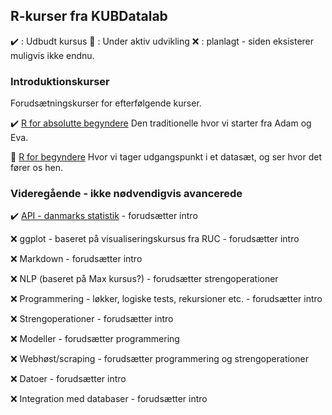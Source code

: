 ## R-kurser fra KUBDatalab

:heavy_check_mark: : Udbudt kursus
:children_crossing: : Under aktiv udvikling
:x:  : planlagt - siden eksisterer muligvis ikke endnu.
### Introduktionskurser
Forudsætningskurser for efterfølgende kurser.


:heavy_check_mark: [R for absolutte begyndere](https://kubdatalab.github.io/beginning-R/) Den traditionelle hvor vi starter fra Adam og Eva.

:children_crossing: [R for begyndere](https://kubdatalab.github.io/R-intro/) Hvor vi tager udgangspunkt i et datasæt, og ser hvor det fører os hen.

### Videregående - ikke nødvendigvis avancerede

:heavy_check_mark: [API - danmarks statistik](https://kubdatalab.github.io/Danmarks-statistik-api-R/) - forudsætter intro

:x: ggplot - baseret på visualiseringskursus fra RUC - forudsætter intro

:x: Markdown - forudsætter intro

:x: NLP (baseret på Max kursus?) - forudsætter strengoperationer

:x: Programmering - løkker, logiske tests, rekursioner etc. - forudsætter intro
 
:x: Strengoperationer - forudsætter intro

:x: Modeller - forudsætter programmering

:x: Webhøst/scraping - forudsætter programmering og strengoperationer

:x: Datoer - forudsætter intro

:x: Integration med databaser - forudsætter intro



